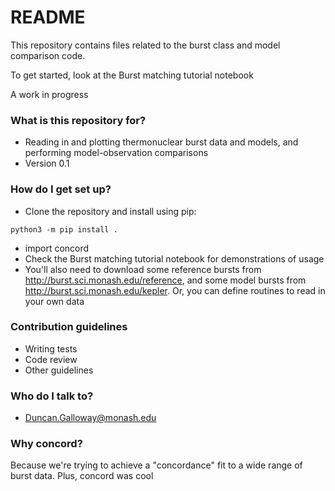# README #

This repository contains files related to the burst class and model comparison code.

To get started, look at the Burst matching tutorial notebook

A work in progress

### What is this repository for? ###

* Reading in and plotting thermonuclear burst data and models, and performing model-observation comparisons
* Version 0.1

### How do I get set up? ###

* Clone the repository and install using pip:
```
python3 -m pip install .
```
* import concord
* Check the Burst matching tutorial notebook for demonstrations of usage
* You'll also need to download some reference bursts from http://burst.sci.monash.edu/reference, and some model bursts from http://burst.sci.monash.edu/kepler. Or, you can define routines to read in your own data

### Contribution guidelines ###

* Writing tests
* Code review
* Other guidelines

### Who do I talk to? ###

* Duncan.Galloway@monash.edu

### Why concord? ###

Because we're trying to achieve a "concordance" fit to a wide range of burst data. Plus, concord was cool
